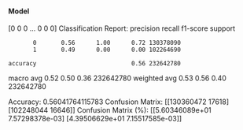 #### Model
[0 0 0 ... 0 0 0]
Classification Report:
              precision    recall  f1-score   support

           0       0.56      1.00      0.72 130378090
           1       0.49      0.00      0.00 102264690

    accuracy                           0.56 232642780
   macro avg       0.52      0.50      0.36 232642780
weighted avg       0.53      0.56      0.40 232642780

Accuracy: 0.56041764115783
Confusion Matrix:
[[130360472     17618]
 [102248044     16646]]
Confusion Matrix (%):
[[5.60346089e+01 7.57298378e-03]
 [4.39506629e+01 7.15517585e-03]]
